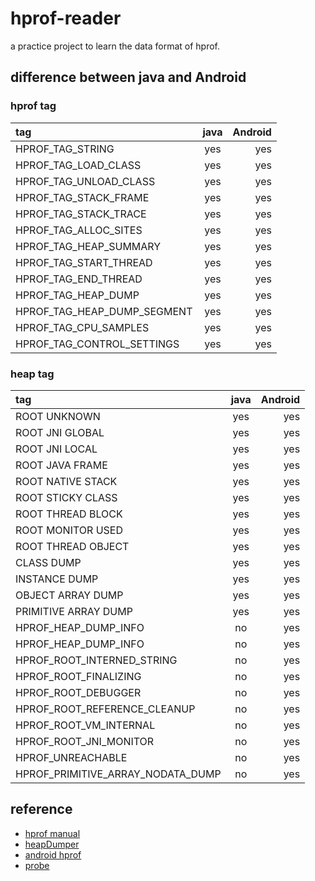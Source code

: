 # hprof-reader
a practice project to learn the data format of hprof.

## difference between java and Android

### hprof tag

| tag            | java         | Android     |
| :------------- | :----------: | -----------: |
| HPROF_TAG_STRING |  yes  |   yes  |
| HPROF_TAG_LOAD_CLASS  |  yes  |   yes  |
| HPROF_TAG_UNLOAD_CLASS  |  yes  |  yes   |
| HPROF_TAG_STACK_FRAME |  yes  |  yes   |
| HPROF_TAG_STACK_TRACE  |  yes  |   yes  |
| HPROF_TAG_ALLOC_SITES  |  yes  |  yes   |
| HPROF_TAG_HEAP_SUMMARY  |  yes  | yes    |
| HPROF_TAG_START_THREAD  |  yes  |  yes   |
| HPROF_TAG_END_THREAD  |  yes  |   yes  |
| HPROF_TAG_HEAP_DUMP  |  yes  | yes    |
| HPROF_TAG_HEAP_DUMP_SEGMENT  |  yes  |  yes   |
| HPROF_TAG_CPU_SAMPLES  |  yes  |  yes   |
| HPROF_TAG_CONTROL_SETTINGS | yes   | yes    |

### heap tag
| tag            | java         | Android     |
| :------------- | :----------: | -----------: |
| ROOT UNKNOWN |  yes  |  yes   |
| ROOT JNI GLOBAL |  yes  |  yes   |
| ROOT JNI LOCAL |  yes  |   yes  |
| ROOT JAVA FRAME | yes   |  yes   |
| ROOT NATIVE STACK | yes   | yes    |
| ROOT STICKY CLASS | yes   |  yes   |
| ROOT THREAD BLOCK |  yes  |  yes   |
| ROOT MONITOR USED |  yes  |  yes   |
| ROOT THREAD OBJECT |  yes  | yes    |
| CLASS DUMP |  yes  |  yes   |
| INSTANCE DUMP | yes   |  yes   |
| OBJECT ARRAY DUMP | yes   | yes    |
| PRIMITIVE ARRAY DUMP | yes   |   yes  |
| HPROF_HEAP_DUMP_INFO  |  no  |  yes   |
| HPROF_HEAP_DUMP_INFO  |  no  |  yes   |
| HPROF_ROOT_INTERNED_STRING  |  no  |  yes   |
| HPROF_ROOT_FINALIZING  |  no  |  yes   |
| HPROF_ROOT_DEBUGGER  |  no |  yes   |
| HPROF_ROOT_REFERENCE_CLEANUP   |  no |  yes   |
| HPROF_ROOT_VM_INTERNAL   |  no |  yes   |
| HPROF_ROOT_JNI_MONITOR  |  no |  yes   |
| HPROF_UNREACHABLE  |  no |  yes   |
| HPROF_PRIMITIVE_ARRAY_NODATA_DUMP  |  no |  yes   |

## reference
+ [hprof manual](http://hg.openjdk.java.net/jdk6/jdk6/jdk/raw-file/tip/src/share/demo/jvmti/hprof/manual.html#mozTocId848088)
+ [heapDumper](https://hg.openjdk.java.net/jdk/jdk/file/9a73a4e4011f/src/hotspot/share/services/heapDumper.cpp)
+ [android hprof](https://android.googlesource.com/platform/art/+/refs/heads/android10-c2f2-release/runtime/hprof/hprof.cc)
+ [probe](https://tech.meituan.com/2019/11/14/crash-oom-probe-practice.html)